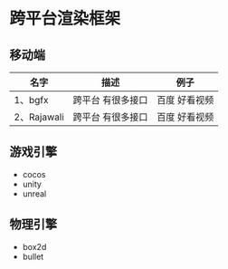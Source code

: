 # 跨平台渲染框架

## 移动端
|名字|描述|例子|
|-|-|-|
|1、bgfx|跨平台 有很多接口|百度 好看视频|
|2、Rajawali|跨平台 有很多接口|百度 好看视频|


## 游戏引擎
- cocos
- unity
- unreal


## 物理引擎
- box2d
- bullet